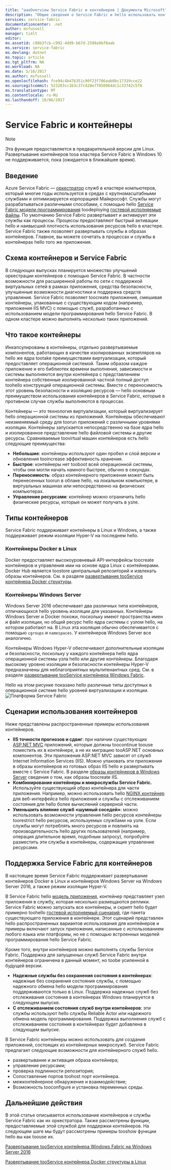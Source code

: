 ```yaml
---
title: "aaaOverview Service Fabric и контейнеров | Документы Microsoft"
description: "Общие сведения о Service Fabric и hello использовать контейнеры toodeploy микрослужбу приложений. Это статье представлен обзор того, как можно использовать контейнеры и hello возможностей, доступных в Service Fabric."
services: service-fabric
documentationcenter: .net
author: msfussell
manager: timlt
editor: 
ms.assetid: c98b3fcb-c992-4dd9-b67d-2598a9bf8aab
ms.service: service-fabric
ms.devlang: dotnet
ms.topic: article
ms.tgt_pltfrm: NA
ms.workload: NA
ms.date: 5/16/2017
ms.author: msfussell
ms.openlocfilehash: fce94c4b476351c90f23f706aab8bc17319cce22
ms.sourcegitcommit: 523283cc1b3c37c428e77850964dc1c33742c5f0
ms.translationtype: MT
ms.contentlocale: ru-RU
ms.lasthandoff: 10/06/2017
---
```

# <a name="service-fabric-and-containers"></a>Service Fabric и контейнеры
> [!NOTE]
> Эта функция предоставляется в предварительной версии для Linux.  Развертывание контейнеров tooa кластера Service Fabric в Windows 10 не поддерживается, пока (ожидается в ближайшее время). 
>   

## <a name="introduction"></a>Введение
Azure Service Fabric — [оркестратор](service-fabric-cluster-resource-manager-introduction.md) служб в кластере компьютеров, который многие годы используется в средах с крупномасштабными службами и оптимизируется корпорацией Майкрософт. Службы могут разрабатываться различными способами, с помощью hello [Service Fabric модели программирования](service-fabric-choose-framework.md) toodeploying [гостевой исполняемые файлы](service-fabric-deploy-existing-app.md). По умолчанию Service Fabric развертывает и активирует эти службы как процессы. Процессы предоставляют быстрый активации hello и наивысший плотность использования ресурсов hello в кластере. Service Fabric также позволяет развертывать службы в образах контейнеров. Главное, вы можете сочетать в процессах и службы в контейнерах hello того же приложения. 

## <a name="containers-and-service-fabric-roadmap"></a>Схема контейнеров и Service Fabric
В следующих выпусках планируется множество улучшений оркестрации контейнеров с помощью Service Fabric. В частности возможности для расширенной работы по сети с поддержкой виртуальных сетей в рамках приложения, средства безопасности, улучшенные возможности диагностики и поддержка средств управления. Service Fabric позволяет toocreate приложения, смешивая контейнеры, упакованные с существующим кодом (например, приложения IIS MVC) с помощью служб, разработанных с использованием модели программирования hello Service Fabric.  В одном кластере можно выполнять несколько таких приложений. 

## <a name="what-are-containers"></a>Что такое контейнеры
Инкапсулированы в контейнеры, отдельно развертываемые компонентов, работающих в качестве изолированных экземпляров на hello же ядра tootake преимуществами виртуализации, который предоставляет операционной системой. Таким образом каждое приложение и его библиотек времени выполнения, зависимости и системы выполняются внутри контейнера с представлением контейнера собственные изолированной частной полный доступ toohello конструкций операционной системы. Вместе с переносимость этот уровень безопасности и изоляцию ресурсов — hello основным преимуществом использования контейнеров в Service Fabric, которые в противном случае службы выполняются в процессах.

Контейнеры — это технология виртуализации, который виртуализирует hello операционной системы из приложений. Контейнеры обеспечивают неизменяемый среду для toorun приложений с различными уровнями изоляции. Контейнеры запускается непосредственно на базе ядра hello и изолированное представление hello файловой системы и другие ресурсы. Сравниваемые toovirtual машин контейнеров есть hello следующие преимущества:

* **Небольшие**: контейнеры используют один пробел и слой версии и обновления tooincrease эффективность хранения.
* **Быстрое**: контейнеры нет tooboot всей операционной системы, чтобы они могли начать намного быстрее, обычно в секундах.
* **Переносимость**: образ контейнерного приложения может быть перенесенных toorun в облаке hello, на локальном компьютере, в виртуальных машинах или непосредственно на физических компьютерах.
* **Управление ресурсами**: контейнер можно ограничить hello физические ресурсы, которые он может получать в узле.

## <a name="container-types"></a>Типы контейнеров
Service Fabric поддерживает контейнеры в Linux и Windows, а также поддерживает режим изоляции Hyper-V на последнем hello. 

### <a name="docker-containers-on-linux"></a>Контейнеры Docker в Linux
Docker предоставляет высокоуровневый API-интерфейсы toocreate контейнеров и управления ими на основе ядра Linux с контейнерами. Docker Hub является toostore центральный репозиторий и извлекать образы контейнеров.
См. в разделе [развертывание tooService контейнера Docker структуры](service-fabric-get-started-containers-linux.md).

### <a name="windows-server-containers"></a>Контейнеры Windows Server
Windows Server 2016 обеспечивает два различных типа контейнеров, отличающихся hello уровень изоляции для указанных. Контейнеры Windows Server и Docker похожи, поскольку имеют пространства имен и файл изоляции, но общий ресурс hello ядра системы с узлом hello, на котором работают на. В Linux эта изоляция обычно обеспечивается с помощью `cgroups` и `namespaces`. У контейнеров Windows Server все аналогично.

Контейнеры Windows Hyper-V обеспечивают дополнительные изоляции и безопасности, поскольку у каждого контейнера hello ядра операционной системы узла hello или другие контейнеры. Благодаря высокому уровню изоляции и безопасности контейнеры Hyper-V предназначены для неблагоприятных мультитенантных сред.
См. в разделе [развертывание tooService контейнера Windows Fabric](service-fabric-get-started-containers.md).

Hello на этом рисунке показано hello различные типы доступных в операционной системе hello уровней виртуализации и изоляции.
![Платформа Service Fabric][Image1]

## <a name="scenarios-for-using-containers"></a>Сценарии использования контейнеров
Ниже представлены распространенные примеры использования контейнеров.

* **IIS точности прогнозов и сдвиг**: при наличии существующих [ASP.NET MVC](https://www.asp.net/mvc) приложений, которые должны toocontinue toouse поместить их в контейнере, а не их миграцию tooASP.NET основных компонентов. Эти приложения ASP.NET MVC зависят от служб Internet Information Services (IIS). Можно упаковать эти приложения в образы контейнеров из готовых образ IIS hello и развертывать вместе с Service Fabric. В разделе [образы контейнеров в Windows Server](https://msdn.microsoft.com/virtualization/windowscontainers/quick_start/quick_start_images) сведения о том, как образы toocreate IIS.
* **Комбинирование контейнеры и микрослужбы Service Fabric.** Используйте существующий образ контейнера для части приложения. Например, можно использовать hello [NGINX контейнер](https://hub.docker.com/_/nginx/) для веб-интерфейса hello приложения и службы с отслеживанием состояния для hello более вычислений серверной части.
* **Уменьшить влияние служб «шумный соседей»**: можно использовать возможности управления hello ресурсов контейнеры toorestrict hello ресурсов, используемых службами на узле. Если службы могут потреблять много ресурсов и повлиять на производительность hello других пользователей (например, операция длительное время, подобным запросу), попробуйте разместить эти службы в контейнеры, содержащие управление ресурсами.

## <a name="service-fabric-support-for-containers"></a>Поддержка Service Fabric для контейнеров
В настоящее время Service Fabric поддерживает развертывание контейнеров Docker в Linux и контейнеров Windows Server на Windows Server 2016, а также режим изоляции Hyper-V. 

В Service Fabric hello [модель приложения](service-fabric-application-model.md), контейнер представляет узел приложения в службу, которая несколько размещаются реплики. Service Fabric можно запускать все контейнеры, и скрипт hello будет примерно toohello [гостевой исполняемый сценарий](service-fabric-deploy-existing-app.md), где пакета существующего приложения в контейнере. Этот сценарий представлен hello распространенных вариантов использования для контейнеров и примеры включают запуск приложения, написанные с использованием любого языка или платформы, но не с помощью встроенных моделей программирования hello Service Fabric.

Кроме того, внутри контейнеров можно выполнять службы Service Fabric. Поддержка для запущенных служб Service Fabric внутри контейнеров ограничена в данный момент, но toobe усиленной в будущей версии.

* **Надежные службы без сохранения состояния в контейнерах**: надежные без сохранения состояния службы, с помощью надежного обмена hello модели программирования поддерживаются только в Linux. Поддержка надежных служб без отслеживания состояния в контейнерах Windows планируется в следующем выпуске.
* **С отслеживанием состояния служб внутри контейнеров**: эти службы используют hello службы Reliable Actor или надежного обмена модель программирования. Поддержка выполнения служб с отслеживанием состояния в контейнерах будет добавлена в следующем выпуске.

В Service Fabric контейнеры можно использовать для создания приложений, состоящих из контейнерных микрослужб. Service Fabric предлагает следующие возможности для контейнерного служб hello.

* развертывание и активация образа контейнера;
* управление ресурсами;
* проверка подлинности репозитория;
* Сопоставление портов toohost порт контейнера.
* межконтейнерное обнаружение и взаимодействие;
* Возможность tooconfigure и установка переменных среды.

## <a name="next-steps"></a>Дальнейшие действия
В этой статье описывается использование контейнеров и службы Service Fabric как их оркестратора. Также рассмотрены функции, предоставляемые этой службой для поддержки контейнеров. На следующем шаге мы будут рассмотрены примеры tooshow функции hello вы как toouse их.

[Развертывание tooService контейнера Windows Fabric на Windows Server 2016](service-fabric-get-started-containers.md)

[Развертывание tooService контейнера Docker структуры в Linux](service-fabric-get-started-containers-linux.md)

[Image1]: media/service-fabric-containers/Service-Fabric-Types-of-Isolation.png
